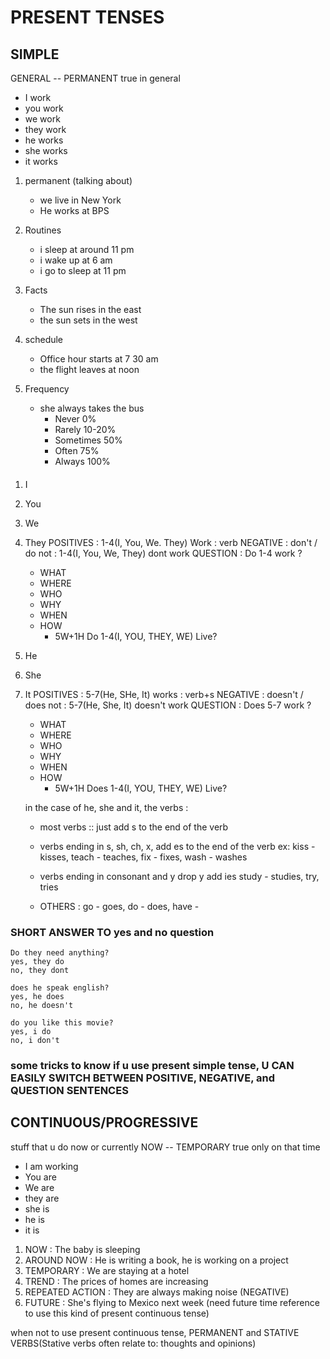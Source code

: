 # PRESENT TENSES

## SIMPLE

GENERAL -- PERMANENT
true in general

- I work
- you work
- we work
- they work
- he works
- she works
- it works

1. permanent (talking about)
   - we live in New York
   - He works at BPS
2. Routines
   - i sleep at around 11 pm
   - i wake up at 6 am
   - i go to sleep at 11 pm
3. Facts
   - The sun rises in the east
   - the sun sets in the west
4. schedule
   - Office hour starts at 7 30 am
   - the flight leaves at noon
5. Frequency

   - she always takes the bus
     - Never 0%
     - Rarely 10-20%
     - Sometimes 50%
     - Often 75%
     - Always 100%

####

1. I
2. You
3. We
4. They
   POSITIVES : 1-4(I, You, We. They) Work : verb
   NEGATIVE : don't / do not : 1-4(I, You, We, They) dont work
   QUESTION : Do 1-4 work ?

   - WHAT
   - WHERE
   - WHO
   - WHY
   - WHEN
   - HOW
     - 5W+1H Do 1-4(I, YOU, THEY, WE) Live?

5. He
6. She
7. It
   POSITIVES : 5-7(He, SHe, It) works : verb+s
   NEGATIVE : doesn't / does not : 5-7(He, She, It) doesn't work
   QUESTION : Does 5-7 work ?

   - WHAT
   - WHERE
   - WHO
   - WHY
   - WHEN
   - HOW
     - 5W+1H Does 1-4(I, YOU, THEY, WE) Live?

   in the case of he, she and it, the verbs :

   - most verbs :: just add s to the end of the verb

   - verbs ending in s, sh, ch, x, add es to the end of the verb
     ex: kiss - kisses, teach - teaches, fix - fixes, wash - washes

   - verbs ending in consonant and y
     drop y add ies
     study - studies, try, tries

   - OTHERS : go - goes, do - does, have -

### SHORT ANSWER TO yes and no question

    Do they need anything?
    yes, they do
    no, they dont

    does he speak english?
    yes, he does
    no, he doesn't

    do you like this movie?
    yes, i do
    no, i don't

### some tricks to know if u use present simple tense, U CAN EASILY SWITCH BETWEEN POSITIVE, NEGATIVE, and QUESTION SENTENCES

## CONTINUOUS/PROGRESSIVE

stuff that u do now or currently
NOW -- TEMPORARY
true only on that time

- I am working
- You are
- We are
- they are
- she is
- he is
- it is

1. NOW : The baby is sleeping
2. AROUND NOW : He is writing a book, he is working on a project
3. TEMPORARY : We are staying at a hotel
4. TREND : The prices of homes are increasing
5. REPEATED ACTION : They are always making noise (NEGATIVE)
6. FUTURE : She's flying to Mexico next week (need future time reference to use this kind of present continuous tense)

when not to use present continuous tense, PERMANENT and STATIVE VERBS(Stative verbs often relate to: thoughts and opinions)
